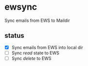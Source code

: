 # ewsync
Sync emails from EWS to Maildir

## status
* [x] Sync emails from EWS into local dir
* [ ] Sync _read_ state to EWS
* [ ] Sync _delete_ to EWS
